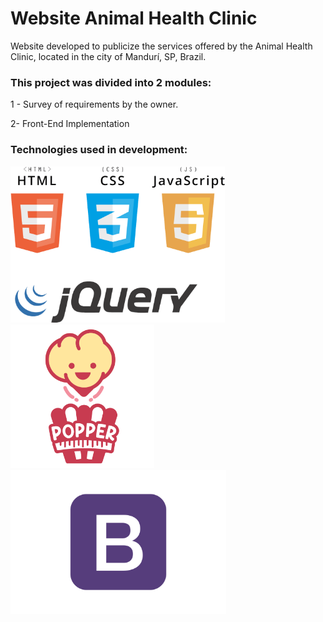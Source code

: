# Website Animal Health Clinic
 Website developed to publicize the services offered by the Animal Health Clinic, located in the city of Mandurí, SP, Brazil.

### This project was divided into 2 modules:

1 - Survey of requirements by the owner.

2- Front-End Implementation

### Technologies used in development:

<img src="https://github.com/viniciuskurt/WebSite-cvsaudeanimal/blob/main/imgs/png/logo-html-css-js-jquery.png" height="250px" />   <img src="https://github.com/viniciuskurt/WebSite-cvsaudeanimal/blob/main/imgs/svg/logo-popper.svg" height="230px" />  	<img src="https://github.com/viniciuskurt/WebSite-cvsaudeanimal/blob/main/imgs/png/logo-bootstrap.png" height="230px" />
